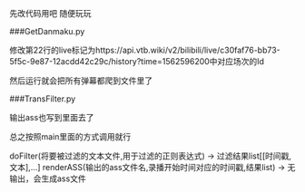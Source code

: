 先改代码用吧
随便玩玩

###GetDanmaku.py

修改第22行的live标记为https://api.vtb.wiki/v2/bilibili/live/c30faf76-bb73-5f5c-9e87-12acdd42c29c/history?time=1562596200中对应场次的Id

然后运行就会把所有弹幕都爬到文件里了

###TransFilter.py

输出ass也写到里面去了

总之按照main里面的方式调用就行

doFilter(将要被过滤的文本文件,用于过滤的正则表达式) -> 过滤结果list[[时间戳,文本],...]
renderASS(输出的ass文件名,录播开始时间对应的时间戳,结果list) -> 无输出，会生成ass文件

